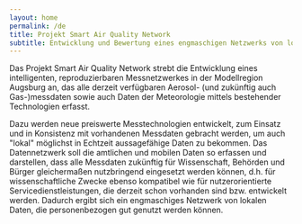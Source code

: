 ```yaml
---
layout: home
permalink: /de
title: Projekt Smart Air Quality Network
subtitle: Entwicklung und Bewertung eines engmaschigen Netzwerks von lokalen Feinstaubdaten, welche von der Öffentlichkeit eingespeist und genutzt werden können.
---
```


Das Projekt Smart Air Quality Network strebt die Entwicklung eines intelligenten, reproduzierbaren Messnetzwerkes
in der Modellregion Augsburg an, das alle derzeit verfügbaren Aerosol- (und
zukünftig auch Gas-)messdaten sowie auch Daten der Meteorologie mittels
bestehender Technologien erfasst. 

Dazu werden neue preiswerte Messtechnologien entwickelt, zum Einsatz und in
Konsistenz mit vorhandenen Messdaten gebracht werden, um auch "lokal" möglichst
in Echtzeit aussagefähige Daten zu bekommen. Das Datennetzwerk soll die
amtlichen und mobilen Daten so erfassen und darstellen, dass alle Messdaten
zukünftig für Wissenschaft, Behörden und Bürger gleichermaßen nutzbringend
eingesetzt werden können, d.h. für wissenschaftliche Zwecke ebenso kompatibel
wie für nutzerorientierte Servicedienstleistungen, die derzeit schon vorhanden
sind bzw. entwickelt werden. Dadurch ergibt sich ein engmaschiges Netzwerk von
lokalen Daten, die personenbezogen gut genutzt werden können.